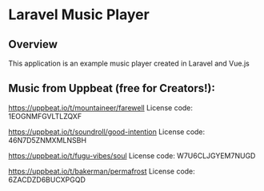 # Laravel Music Player

## Overview

This application is an example music player created in Laravel and Vue.js

## Music from Uppbeat (free for Creators!):

https://uppbeat.io/t/mountaineer/farewell
License code: 1EOGNMFGVLTLZQXF

https://uppbeat.io/t/soundroll/good-intention
License code: 46N7D5ZNMXMLNSBH

https://uppbeat.io/t/fugu-vibes/soul
License code: W7U6CLJGYEM7NUGD

https://uppbeat.io/t/bakerman/permafrost
License code: 6ZACDZD6BUCXPGQD